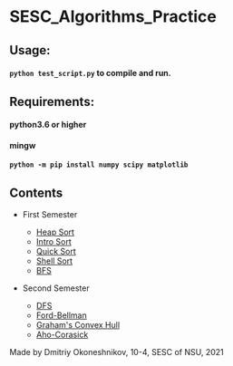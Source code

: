 # SESC_Algorithms_Practice
## **Usage:**  
#### `python test_script.py` to compile and run.  
## **Requirements:**  
#### python3.6 or higher
#### mingw  
#### `python -m pip install numpy scipy matplotlib`

## Contents
* First Semester  
    * [Heap Sort](Sorting/HeapSort/main.cpp)  
    * [Intro Sort](Sorting/IntroSort/main.cpp)  
    * [Quick Sort](Sorting/QuickSort/main.cpp)    
    * [Shell Sort](Sorting/ShellSort/main.cpp)  
    * [BFS](1/main.cpp)  

* Second Semester  
    * [DFS](2/main.cpp)  
    * [Ford-Bellman](Bellman-Ford/main.cpp)  
    * [Graham's Convex Hull](Graham/main.cpp)  
    * [Aho-Corasick](Aho-Corasick/main.cpp)

Made by Dmitriy Okoneshnikov, 10-4, SESC of NSU, 2021  